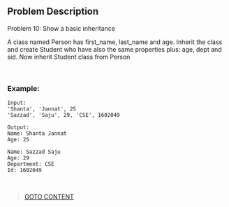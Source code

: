 ## Problem Description ##

Problem 10: Show a basic inheritance

A class named Person has first_name, last_name and age. Inherit the class and create Student who have also the same properties plus: age, dept and sid. Now inherit Student class from Person

<br>
<h3> Example: </h3>

```
Input: 
'Shanta', 'Jannat', 25
'Sazzad', 'Saju', 29, 'CSE', 1602049

Output: 
Name: Shanta Jannat 
Age: 25

Name: Sazzad Saju
Age: 29
Department: CSE
Id: 1602049

```

<br>

> <a href="https://github.com/Sazzad-Saju/Problem-Solving-For-Interviews/blob/master/README.md">GOTO CONTENT</a>
